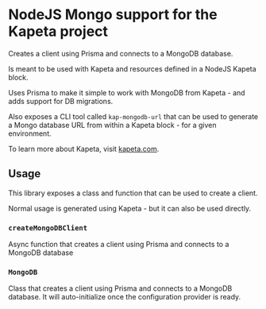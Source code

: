 # NodeJS Mongo support for the Kapeta project

Creates a client using Prisma and connects to a MongoDB database.

Is meant to be used with Kapeta and resources defined in a NodeJS Kapeta block.

Uses Prisma to make it simple to work with MongoDB from Kapeta - and
adds support for DB migrations.

Also exposes a CLI tool called ```kap-mongodb-url``` that can be used
to generate a Mongo database URL from within a Kapeta block - for a given environment.

To learn more about Kapeta, visit [kapeta.com](https://kapeta.com).

## Usage

This library exposes a class and function that can be used to create a client. 

Normal usage is generated using Kapeta - but it can also be used directly.

### `createMongoDBClient`
Async function that creates a client using Prisma and connects to a MongoDB database

### `MongoDB`
Class that creates a client using Prisma and connects to a MongoDB database. 
It will auto-initialize once the configuration provider is ready.

